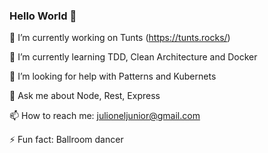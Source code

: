 ### Hello World 👋

🔭 I’m currently working on Tunts (https://tunts.rocks/)

🌱 I’m currently learning TDD, Clean Architecture and Docker

🤔 I’m looking for help with Patterns and Kubernets

💬 Ask me about Node, Rest, Express

📫 How to reach me: julioneljunior@gmail.com

⚡ Fun fact: Ballroom dancer

<!--
**julioneljunior/julioneljunior** is a ✨ _special_ ✨ repository because its `README.md` (this file) appears on your GitHub profile.

Here are some ideas to get you started:

- 🔭 I’m currently working on Tunts (https://tunts.rocks/)
- 🌱 I’m currently learning TDD, Clean Architecture and Docker
- 🤔 I’m looking for help with Patterns and Kubernets
- 💬 Ask me about ...
- 📫 How to reach me: ...
- 😄 Pronouns: ...
- ⚡ Fun fact: ...
-->
